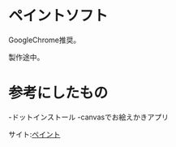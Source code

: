 # ペイントソフト

GoogleChrome推奨。

製作途中。

# 参考にしたもの
 -ドットインストール
 -canvasでお絵えかきアプリ

サイト:[ペイント](http://tomatoaiu.github.io/peinto/peinto.html "ペイント")
